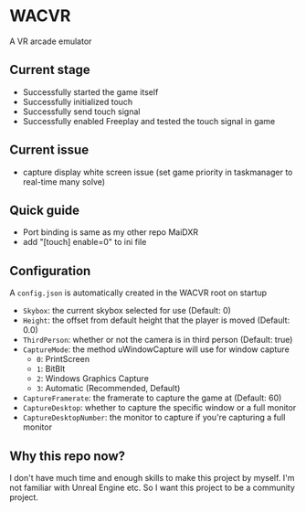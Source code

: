 # WACVR

A VR arcade emulator

## Current stage

- Successfully started the game itself
- Successfully initialized touch
- Successfully send touch signal
- Successfully enabled Freeplay and tested the touch signal in game

## Current issue
- capture display white screen issue (set game priority in taskmanager to real-time many solve)

## Quick guide

- Port binding is same as my other repo MaiDXR
- add "[touch] enable=0" to ini file

## Configuration

A ``config.json`` is automatically created in the WACVR root on startup

- ``Skybox``: the current skybox selected for use (Default: 0)
- ``Height``: the offset from default height that the player is moved (Default: 0.0)
- ``ThirdPerson``: whether or not the camera is in third person (Default: true)
- ``CaptureMode``: the method uWindowCapture will use for window capture
  - ``0``: PrintScreen
  - ``1``: BitBlt
  - ``2``: Windows Graphics Capture
  - ``3``: Automatic (Recommended, Default)
- ``CaptureFramerate``: the framerate to capture the game at (Default: 60)
- ``CaptureDesktop``: whether to capture the specific window or a full monitor
- ``CaptureDesktopNumber``: the monitor to capture if you're capturing a full monitor

## Why this repo now?

I don't have much time and enough skills to make this project by myself. I'm not familiar with Unreal Engine etc. So I want this project to be a community project.
